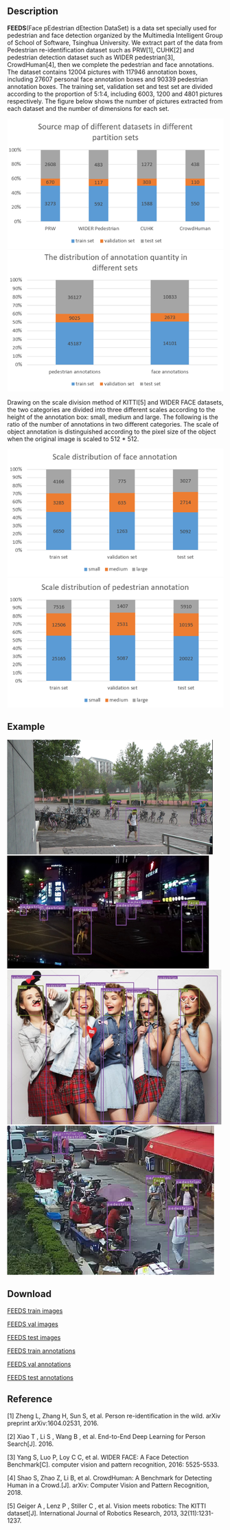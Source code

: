 ## Description
**FEEDS**(Face pEdestrian dEtection DataSet) is a data set specially used for pedestrian and face detection organized by the Multimedia Intelligent Group of School of Software, Tsinghua University. We extract part of the data from Pedestrian re-identification dataset such as PRW[1], CUHK[2] and pedestrian detection dataset such as WIDER pedestrian[3], CrowdHuman[4], then we complete the pedestrian and face annotations. The dataset contains 12004 pictures with 117946 annotation boxes, including 27607 personal face annotation boxes and 90339 pedestrian annotation boxes. The training set, validation set and test set are divided according to the proportion of 5:1:4, including 6003, 1200 and 4801 pictures respectively. The figure below shows the number of pictures extracted from each dataset and the number of dimensions for each set.

![Source map of different datasets in different partition sets](https://raw.githubusercontent.com/FEEDS-MIG/FEEDS-MIG.github.io/master/images/source_map.PNG)
![The distribution of annotation quantity in different sets](https://raw.githubusercontent.com/FEEDS-MIG/FEEDS-MIG.github.io/master/images/refined_annos_distribution.PNG)


Drawing on the scale division method of KITTI[5] and WIDER FACE datasets, the two categories are divided into three different scales according to the height of the annotation box: small, medium and large. The following is the ratio of the number of annotations in two different categories. The scale of object annotation is distinguished according to the pixel size of the object when the original image is scaled to 512 * 512.

<!-- ![Annotation distribution map of dataset at different scales](https://raw.githubusercontent.com/FEEDS-MIG/FEEDS-MIG.github.io/master/images/refined_annos_distribution_dif_scale.PNG) -->
![Scale distribution of face annotation](https://raw.githubusercontent.com/FEEDS-MIG/FEEDS-MIG.github.io/master/images/refined_face_annos_scale_distribution.PNG)
![Scale distribution of pedestrian annotation](https://raw.githubusercontent.com/FEEDS-MIG/FEEDS-MIG.github.io/master/images/refined_ped_annos_scale_distribution.PNG)


## Example
![Example1](https://raw.githubusercontent.com/FEEDS-MIG/FEEDS-MIG.github.io/master/images/exp1.PNG)
![Example3](https://raw.githubusercontent.com/FEEDS-MIG/FEEDS-MIG.github.io/master/images/exp3.PNG)
![Example2](https://raw.githubusercontent.com/FEEDS-MIG/FEEDS-MIG.github.io/master/images/exp2.PNG)
![Example4](https://raw.githubusercontent.com/FEEDS-MIG/FEEDS-MIG.github.io/master/images/exp4.PNG)

## Download

[FEEDS train images](https://1drv.ms/u/s!ApP7S_U-jZ6UhF27RwzA17bu8Ff3?e=vCuno4)

[FEEDS val images](https://1drv.ms/u/s!ApP7S_U-jZ6UhFttEcmVcnNEDvgb?e=pJjw9d)

[FEEDS test images](https://1drv.ms/u/s!ApP7S_U-jZ6UhFwhl411NQZjlEKy?e=YqXoiX)

[FEEDS train annotations](https://1drv.ms/u/s!ApP7S_U-jZ6UhFl9nq9-C34YdG5c?e=R6Uqx9)

[FEEDS val annotations](https://1drv.ms/u/s!ApP7S_U-jZ6UhFYMWzpGOoITwY_N?e=Fd59H2)

[FEEDS test annotations](https://1drv.ms/u/s!ApP7S_U-jZ6UhFcZOqSxcaIumqBq?e=e06vz8)

## Reference
[1] Zheng L,  Zhang H,  Sun S,  et al. Person re-identification in the wild. arXiv preprint arXiv:1604.02531, 2016.

[2] Xiao T , Li S , Wang B , et al. End-to-End Deep Learning for Person Search[J]. 2016.

[3]	Yang S, Luo P, Loy C C, et al. WIDER FACE: A Face Detection Benchmark[C]. computer vision and pattern recognition, 2016: 5525-5533.

[4] Shao S, Zhao Z, Li B, et al. CrowdHuman: A Benchmark for Detecting Human in a Crowd.[J]. arXiv: Computer Vision and Pattern Recognition, 2018.

[5] Geiger A , Lenz P , Stiller C , et al. Vision meets robotics: The KITTI dataset[J]. International Journal of Robotics Research, 2013, 32(11):1231-1237.